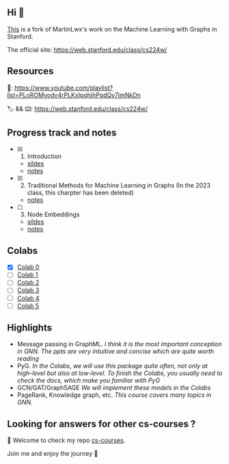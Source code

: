 ## Hi 👋

[This](https://github.com/jianboli/CS224W-Fall-2021-Stanford) is a fork of MartinLwx's work on the Machine Learning with Graphs in Stanford.

The official site: <https://web.stanford.edu/class/cs224w/>

## Resources

🎥: https://www.youtube.com/playlist?list=PLoROMvodv4rPLKxIpqhjhPgdQy7imNkDn

🏷 && ⌨️: https://web.stanford.edu/class/cs224w/

## Progress track and notes

- [X] 1. Introduction
  - [sildes](slides/01-intro.pdf)
  - [notes](notes/01-introduction.md)

- [X] 2. Traditional Methods for Machine Learning in Graphs (In the 2023 class, this charpter has been deleted)
  - [notes](notes/02-traditional_feature_based_methods.md)

- [ ] 3. Node Embeddings
  - [sildes](slides/02-nodeemb.pdf)
  - [notes](notes/03-node_embeddings.md)



## Colabs

- [X] [Colab 0](homework_2023/CS224W_Colab_0.ipynb)
- [ ] [Colab 1](./CS224W_Colab_1.ipynb)
- [ ] [Colab 2](./CS224W_Colab_2.ipynb)
- [ ] [Colab 3](./CS224W_Colab_3.ipynb)
- [ ] [Colab 4](./CS224W_Colab_4.ipynb)
- [ ] [Colab 5](./CS224W_Colab_5.ipynb)

## Highlights

- Message passing in GraphML. *I think it is the most important conception in GNN. The ppts are very intuitive and concise which are quite worth reading*
- PyG. *In the Colabs, we will use this package quite often, not only at high-level but also at low-level. To finish the Colabs, you usually need to check the docs, which make you familiar with PyG*
- GCN/GAT/GraphSAGE *We will implement these models in the Colabs*
- PageRank, Knowledge graph, etc. *This course covers many topics in GNN.*



## Looking for answers for other cs-courses ?

:hugs: Welcome to check my repo [cs-courses](https://github.com/MartinLwx/cs-courses).

Join me and enjoy the journey :rocket:
